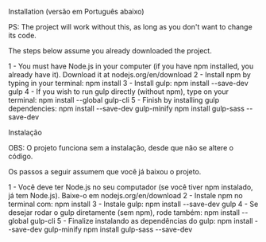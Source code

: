 ﻿Installation (versão em Português abaixo)

PS: The project will work without this, as long as you don't want to change its code.

The steps below assume you already downloaded the project.

1 - You must have Node.js in your computer (if you have npm installed, you already have it). Download it at nodejs.org/en/download
2 - Install npm by typing in your terminal: npm install
3 - Install gulp: npm install --save-dev gulp
4 - If you wish to run gulp directly (without npm), type on your terminal: npm install --global gulp-cli
5 - Finish by installing gulp dependencies:
npm install --save-dev gulp-minify
npm install gulp-sass --save-dev

Instalação

OBS: O projeto funciona sem a instalação, desde que não se altere o código.

Os passos a seguir assumem que você já baixou o projeto.

1 - Você deve ter Node.js no seu computador (se você tiver npm instalado, já tem Node.js). Baixe-o em nodejs.org/en/download
2 - Instale npm no terminal com: npm install
3 - Instale gulp: npm install --save-dev gulp
4 - Se desejar rodar o gulp diretamente (sem npm), rode também: npm install --global gulp-cli
5 - Finalize instalando as dependências do gulp:
npm install --save-dev gulp-minify
npm install gulp-sass --save-dev